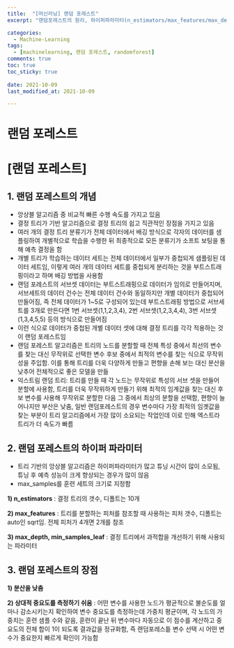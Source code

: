 ```yaml
---
title:  "[머신러닝] 랜덤 포레스트"
excerpt: "랜덤포레스트의 원리, 하이퍼파라미터(n_estimators/max_features/max_depth/min_samples_leaf), 해당 알고리즘의 장단점을 다룹니다."

categories:
  - Machine-Learning
tags:
  - [machinelearning, 랜덤 포레스트, randomforest]
comments: true
toc: true
toc_sticky: true
 
date: 2021-10-09
last_modified_at: 2021-10-09

---
```


# 랜덤 포레스트


# [랜덤 포레스트]

## 1. 랜덤 포레스트의 개념

- 앙상블 알고리즘 중 비교적 빠른 수행 속도를 가지고 있음
- 결정 트리가 기반 알고리즘으로 결정 트리의 쉽고 직관적인 장점을 가지고 있음
- 여러 개의 결정 트리 분류기가 전체 데이터에서 배깅 방식으로 각자의 데이터를 샘플링하여 개별적으로 학습을 수행한 뒤 최종적으로 모든 분류기가 소프트 보팅을 통해 예측 결정을 함
- 개별 트리가 학습하는 데이터 세트는 전체 데이터에서 일부가 중첩되게 샘플링된 데이터 세트임, 이렇게  여러 개의 데이터 세트를 중첩되게 분리하는 것을 부트스트래핑이라고 하며 배깅 방법을 사용함
- 랜덤 포레스트의 서브셋 데이터는 부트스트래핑으로 데이터가 임의로 만들어지며, 서브세트의 데이터 건수는 전체 데이터 건수와 동일하지만 개별 데이터가 중첩되어 만들어짐, 즉 전체 데이터가 1~5로 구성되어 있는데 부트스트래핑 방법으로 서브세트를 3개로 만든다면 1번 서브셋(1,1,2,3,4), 2번 서브셋(1,2,3,4,4), 3번 서브셋(1,3,4,5,5) 등의 방식으로 만들어짐
- 이런 식으로 데이터가 중첩된 개별 데이터 셋에 대해 결정 트리를 각각 적용하는 것이 랜덤 포레스트임
- 랜덤 포레스트 알고리즘은 트리의 노드를 분할할 때 전체 특성 중에서 최선의 변수를 찾는 대신 무작위로 선택한 변수 후보 중에서 최적의 변수를 찾는 식으로 무작위성을 주입함. 이를 통해 트리를 더욱 다양하게 만들고 편향을 손해 보는 대신 분산을 낮추어 전체적으로 좋은 모델을 만듦
- 익스트림 랜덤 트리: 트리를 만들 때 각 노드는 무작위로 특성의 서브 셋을 만들어 분할에 사용함, 트리를 더욱 무작위하게 만들기 위해 최적의 임계값을 찾는 대신 후보 변수를 사용해 무작위로 분할한 다음 그 중에서 최상의 분할을 선택함, 편향이 늘어나지만 부산은 낮춤, 일반 랜덤포레스트의 경우 변수마다 가장 최적의 임곗값을 찾는 부분이 트리 알고리즘에서 가장 많이 소요되는 작업인데 이로 인해 엑스트라 트리가 더 속도가 빠름

## 2. 랜덤 포레스트의 하이퍼 파라미터

- 트리 기반의 앙상블 알고리즘은 하이퍼파라미터가 많고 튜닝 시간이 많이 소모됨, 튜닝 후 예측 성능이 크게 향상되는 경우가 많이 않음
- max_samples를 훈련 세트의 크기로 지정함

**1) n_estimators** : 결정 트리의 갯수, 디폴트는 10개

**2) max_features** : 트리를 분할하는 피처를 참조할 때 사용하는 피처 갯수, 디폴트는 auto인 sqrt임. 전체 피처가 4개면 2개를 참조

**3) max_depth, min_samples_leaf** :  결정 트리에서 과적합을 개선하기 위해 사용되는 파라미터 

## 3. 랜덤 포레스트의 장점

**1) 분산을 낮춤**

**2) 상대적 중요도를 측정하기 쉬움** : 어떤 변수를 사용한 노드가 평균적으로 불순도를 얼마나 감소시키는지 확인하여 변수 중요도를 측정하는데 가중치 평균이며, 각 노드의 가중치는 훈련 샘플 수와 같음, 훈련이 끝난 뒤 변수마다 자동으로 이 점수를 계산하고 중요도의 전체 합이 1이 되도록 결과값을 정규화함, 즉 랜덤포레스틑 변수 선택 시 어떤 변수가 중요한지 빠르게 확인이 가능함